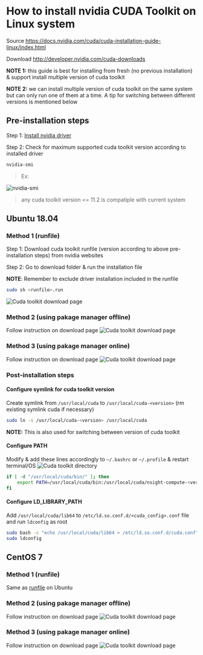 # How to install nvidia CUDA Toolkit on Linux system
Source https://docs.nvidia.com/cuda/cuda-installation-guide-linux/index.html

Download http://developer.nvidia.com/cuda-downloads

**NOTE 1:** this guide is best for installing from fresh (no previous installation) & support install multiple version of cuda toolkit

**NOTE 2:** we can install multiple version of cuda toolkit on the same system but can only run one of them at a time. A tip for switching between different versions is mentioned below

## Pre-installation steps
Step 1: [Install nvidia driver](../driver)

Step 2: Check for maximum supported cuda toolkit version according to installed driver
```sh
nvidia-smi
```
> Ex:

![nvidia-smi](../images/nvidia_smi.png)

> any cuda toolkit version <= 11.2 is compatiple with current system

## Ubuntu 18.04
### Method 1 (runfile)
Step 1: Download cuda toolkit runfile (version according to above pre-installation steps) from nvidia websites

Step 2: Go to download folder & run the installation file

**NOTE**: Remember to exclude driver installation included in the runfile
```sh
sudo sh <runfile>.run
```
![Cuda toolkit download page](../images/cuda_toolkit0.png)

### Method 2 (using pakage manager offline)
Follow instruction on download page
![Cuda toolkit download page](../images/cuda_toolkit1.png)

### Method 3 (using pakage manager online)
Follow instruction on download page
![Cuda toolkit download page](../images/cuda_toolkit2.png)

### Post-installation steps
#### Configure symlink for cuda toolkit version
Create symlink from `/usr/local/cuda` to `/usr/local/cuda-<version>` (rm existing symlink cuda if necessary)
```sh
sudo ln -s /usr/local/cuda-<version> /usr/local/cuda
```
**NOTE:** This is also used for switching between version of cuda toolkit

#### Configure PATH
Modify & add these lines accordingly to `~/.bashrc` or `~/.profile` & restart terminal/OS
![Cuda toolkit directory](../images/cuda_toolkit3.png)
```sh
if [ -d "/usr/local/cuda/bin/" ]; then
    export PATH=/usr/local/cuda/bin:/usr/local/cuda/nsight-compute-<version>${PATH:+:${PATH}}
fi
```
#### Configure LD_LIBRARY_PATH
Add `/usr/local/cuda/lib64` to `/etc/ld.so.conf.d/<cuda_config>.conf` file and run `ldconfig` as root
```sh
sudo bash -c "echo /usr/local/cuda/lib64 > /etc/ld.so.conf.d/cuda.conf"
sudo ldconfig
```

## CentOS 7
### Method 1 (runfile)
Same as [runfile](#Method-1-(runfile)) on Ubuntu

### Method 2 (using pakage manager offline)
Follow instruction on download page
![Cuda toolkit download page](../images/cuda_toolkit5.png)

### Method 3 (using pakage manager online)
Follow instruction on download page
![Cuda toolkit download page](../images/cuda_toolkit6.png)